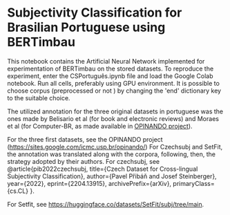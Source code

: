 # Subjectivity Classification for Brasilian Portuguese using BERTimbau
This notebook contains the Artificial Neural Network implemented for experimentation of BERTimbau on the stored datasets. To reproduce the experiment, enter the CSPortuguês.ipynb file and load the Google Colab notebook. Run all cells, preferably using GPU environment. It is possible to choose corpus (preprocessed or not ) by changing the 'end' dictionary key to the suitable choice.

The utilized annotation for the three original datasets in portuguese was the ones made by Belisario et al (for book and electronic reviews) and Moraes et al (for Computer-BR, as made available in [OPINANDO project](https://sites.google.com/icmc.usp.br/opinando/)).

For the three first datasets, see the OPINANDO project (https://sites.google.com/icmc.usp.br/opinando/)
For Czechsubj and SetFit, the annotation was translated along with the corpora, following, then, the strategy adopted by their authors. For czechsubj, see
@article{pib2022czechsubj,
    title={Czech Dataset for Cross-lingual Subjectivity Classification},
    author={Pavel Přibáň and Josef Steinberger},
    year={2022},
    eprint={2204.13915},
    archivePrefix={arXiv},
    primaryClass={cs.CL}
}.

For Setfit, see https://huggingface.co/datasets/SetFit/subj/tree/main.




